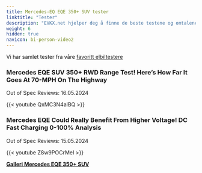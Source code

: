 ```yaml
---
title: Mercedes-EQ EQE 350+ SUV tester
linktitle: "Tester"
description: "EVKX.net hjelper deg å finne de beste testene og omtalene av denne modellen."
weight: 6
hidden: true
navicon: bi-person-video2
---
```

Vi har samlet tester fra våre [favoritt elbiltestere](../../../../../guides/evreviewers/)

<div class="container text-center shadow p-2 pe-4 mb-5 bg-body-tertiary rounded border">
<h3>Mercedes EQE SUV 350+ RWD Range Test! Here’s How Far It Goes At 70-MPH On The Highway</h3>
<p>Out of Spec Reviews: 16.05.2024</p>

{{< youtube QxMC3N4alBQ >}}

</div>
<div class="container text-center shadow p-2 pe-4 mb-5 bg-body-tertiary rounded border">
<h3>Mercedes EQE Could Really Benefit From Higher Voltage! DC Fast Charging 0-100% Analysis</h3>
<p>Out of Spec Reviews: 15.05.2024</p>

{{< youtube Z8w9POCrMeI >}}

</div>
<div class="mt-3 mb-3">
<a href="../gallery/" class="text-decoration-none text-black">
<strong><i class="bi-arrow-left"></i>Galleri  </strong>
</a>
<a href="../" class="text-decoration-none text-black float-end">
<strong>Mercedes EQE 350+ SUV <i class="bi-arrow-right"></i></strong>
</a>
</div>
